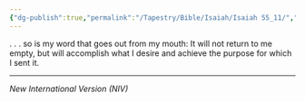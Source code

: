 ```yaml
---
{"dg-publish":true,"permalink":"/Tapestry/Bible/Isaiah/Isaiah 55_11/","title":"Isaiah 55:11","hide":true,"tags":["bible-verse"],"dgHomeLink":true,"dgShowLocalGraph":true,"dgEnableSearch":true}
---
```


. . . so is my word that goes out from my mouth: It will not return to me empty, but will accomplish what I desire and achieve the purpose for which I sent it.

---
*New International Version (NIV)*
